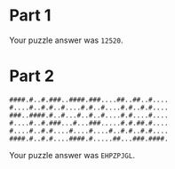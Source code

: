 # Part 1

Your puzzle answer was `12520`.


# Part 2

```
####.#..#.###..####.###....##..##..#....
#....#..#.#..#....#.#..#....#.#..#.#....
###..####.#..#...#..#..#....#.#....#....
#....#..#.###...#...###.....#.#.##.#....
#....#..#.#....#....#....#..#.#..#.#....
####.#..#.#....####.#.....##...###.####.
```

Your puzzle answer was `EHPZPJGL`.